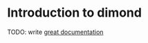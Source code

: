 # Introduction to dimond

TODO: write [great documentation](http://jacobian.org/writing/what-to-write/)
